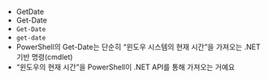 - GetDate
- Get-Date
- `Get-Date`
- `get-date`
- PowerShell의 Get-Date는 단순히 “윈도우 시스템의 현재 시간”을 가져오는 .NET 기반 명령(cmdlet)
- “윈도우의 현재 시간”을 PowerShell이 .NET API를 통해 가져오는 거예요